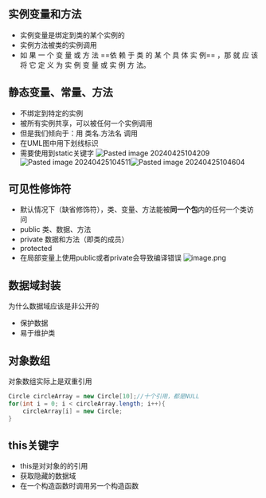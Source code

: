 ## 实例变量和方法
- 实例变量是绑定到类的某个实例的
- 实例方法被类的实例调用
- 如 果 一 个 变 量 或 方 法 ==依 赖 于 类 的 某 个 具 体 实 例== ，那 就 应 该 将 它 定 义 为 实 例 变 量 或 实 例 方 法。
## 静态变量、常量、方法
- 不绑定到特定的实例
- 被所有实例共享，可以被任何一个实例调用
- 但是我们倾向于：用 类名.方法名 调用
- 在UML图中用下划线标识
- 需要使用到static关键字
![Pasted image 20240425104209](https://obsidian-1326430649.cos.ap-chongqing.myqcloud.com/pic/202405080030257.png)
![Pasted image 20240425104511](https://obsidian-1326430649.cos.ap-chongqing.myqcloud.com/pic/202405080030258.png)![Pasted image 20240425104604](https://obsidian-1326430649.cos.ap-chongqing.myqcloud.com/pic/202405080030259.png)
## 可见性修饰符
- 默认情况下（缺省修饰符），类、变量、方法能被**同一个包**内的任何一个类访问
- public 类、数据、方法
- private 数据和方法（即类的成员）
- protected
- 在局部变量上使用public或者private会导致编译错误
![image.png](https://obsidian-1326430649.cos.ap-chongqing.myqcloud.com/pic/202405091138098.png)

## 数据域封装
为什么数据域应该是非公开的
- 保护数据
- 易于维护类
## 对象数组
对象数组实际上是双重引用
```java
Circle circleArray = new Circle[10];//十个引用，都是NULL
for(int i = 0; i < circleArray.length; i++){
	circleArray[i] = new Circle;
}

```
## this关键字
- this是对对象的的引用
- 获取隐藏的数据域
- 在一个构造函数时调用另一个构造函数
